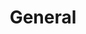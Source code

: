 ---
title: General
weight: 9
chapter: true
layout: summary

tags: ["Satellite", "github", "git"] 

---